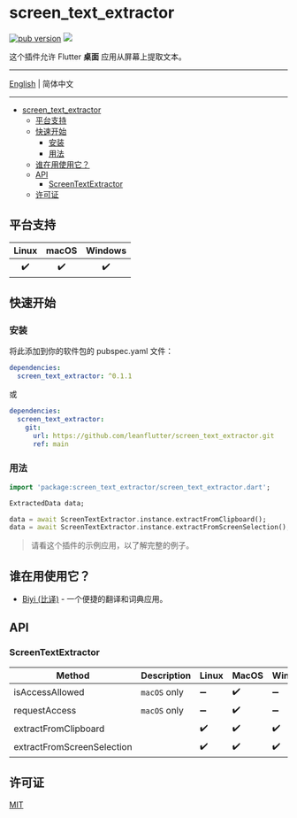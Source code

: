 # screen_text_extractor

[![pub version][pub-image]][pub-url] [![][discord-image]][discord-url]

[pub-image]: https://img.shields.io/pub/v/screen_text_extractor.svg
[pub-url]: https://pub.dev/packages/screen_text_extractor

[discord-image]: https://img.shields.io/discord/884679008049037342.svg
[discord-url]: https://discord.gg/zPa6EZ2jqb

这个插件允许 Flutter **桌面** 应用从屏幕上提取文本。

---

[English](./README.md) | 简体中文

---

<!-- START doctoc generated TOC please keep comment here to allow auto update -->
<!-- DON'T EDIT THIS SECTION, INSTEAD RE-RUN doctoc TO UPDATE -->

- [screen_text_extractor](#screen_text_extractor)
  - [平台支持](#平台支持)
  - [快速开始](#快速开始)
    - [安装](#安装)
    - [用法](#用法)
  - [谁在用使用它？](#谁在用使用它)
  - [API](#api)
    - [ScreenTextExtractor](#screentextextractor)
  - [许可证](#许可证)

<!-- END doctoc generated TOC please keep comment here to allow auto update -->

## 平台支持

| Linux | macOS | Windows |
| :---: | :---: | :-----: |
|   ✔️   |   ✔️   |    ✔️    |

## 快速开始

### 安装

将此添加到你的软件包的 pubspec.yaml 文件：

```yaml
dependencies:
  screen_text_extractor: ^0.1.1
```

或

```yaml
dependencies:
  screen_text_extractor:
    git:
      url: https://github.com/leanflutter/screen_text_extractor.git
      ref: main
```

### 用法

```dart
import 'package:screen_text_extractor/screen_text_extractor.dart';

ExtractedData data;

data = await ScreenTextExtractor.instance.extractFromClipboard();
data = await ScreenTextExtractor.instance.extractFromScreenSelection();
```

> 请看这个插件的示例应用，以了解完整的例子。

## 谁在用使用它？

- [Biyi (比译)](https://biyidev.com/) - 一个便捷的翻译和词典应用。

## API

### ScreenTextExtractor

| Method                     | Description  | Linux | MacOS | Windows |
| -------------------------- | ------------ | ----- | ----- | ------- |
| isAccessAllowed            | `macOS` only | ➖     | ✔️     | ➖       |
| requestAccess              | `macOS` only | ➖     | ✔️     | ➖       |
| extractFromClipboard       |              | ✔️     | ✔️     | ✔️       |
| extractFromScreenSelection |              | ✔️     | ✔️     | ✔️       |

## 许可证

[MIT](./LICENSE)
